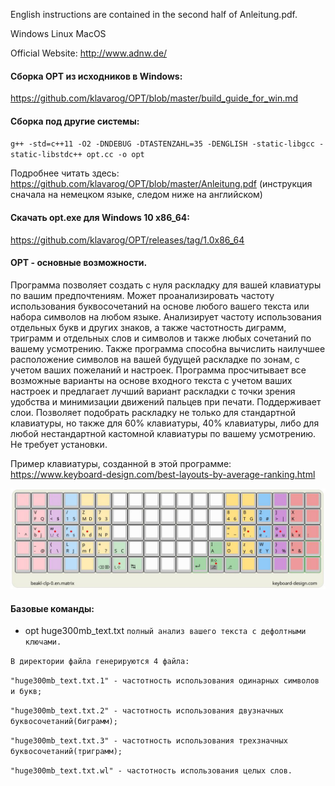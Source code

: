 English instructions are contained in the second half of Anleitung.pdf.

Windows Linux MacOS

Official Website: http://www.adnw.de/
#### Сборка OPT из исходников в Windows:
https://github.com/klavarog/OPT/blob/master/build_guide_for_win.md
#### Сборка под другие системы: 

`g++ -std=c++11 -O2 -DNDEBUG -DTASTENZAHL=35 -DENGLISH -static-libgcc -static-libstdc++ opt.cc -o opt`

Подробнее читать здесь: https://github.com/klavarog/OPT/blob/master/Anleitung.pdf (инструкция сначала на немецком языке, следом ниже на английском)
#### Скачать opt.exe для Windows 10 x86_64:
https://github.com/klavarog/OPT/releases/tag/1.0x86_64

#### OPT - основные возможности.
Программа позволяет создать с нуля раскладку для вашей клавиатуры по вашим предпочтениям. Может проанализировать частоту использования буквосочетаний на основе любого вашего текста или набора символов на любом языке. Анализирует частоту использования отдельных букв и других знаков, а также частотность диграмм, триграмм и  отдельных слов и символов и также любых сочетаний по вашему усмотрению. Также программа способна вычислить наилучшее расположение символов на вашей будущей раскладке по зонам, с учетом ваших пожеланий и настроек. Программа просчитывает все возможные варианты на основе входного текста с учетом ваших настроек и предлагает лучший вариант раскладки с точки зрения удобства и минимизации движений пальцев при печати. Поддерживает слои. Позволяет подобрать раскладку не только для стандартной клавиатуры, но также для 60% клавиатуры, 40% клавиатуры, либо для любой нестандартной кастомной клавиатуры по вашему усмотрению. Не требует установки.

Пример клавиатуры, созданной в этой программе: https://www.keyboard-design.com/best-layouts-by-average-ranking.html   

![beakl-clp-0.en.matrix][logo]

[logo]: https://github.com/klavarog/OPT/blob/master/beakl-clp-0.en.matrix.jpg

#### Базовые команды:

* opt huge300mb_text.txt `полный анализ вашего текста с дефолтными ключами.`

`В директории файла генерируются 4 файла:`

`"huge300mb_text.txt.1" - частотность использования одинарных символов и букв;`

`"huge300mb_text.txt.2" - частотность использования двузначных буквосочетаний(биграмм);`

`"huge300mb_text.txt.3" - частотность использования трехзначных буквосочетаний(триграмм);`

`"huge300mb_text.txt.wl" - частотность использования целых слов.`

